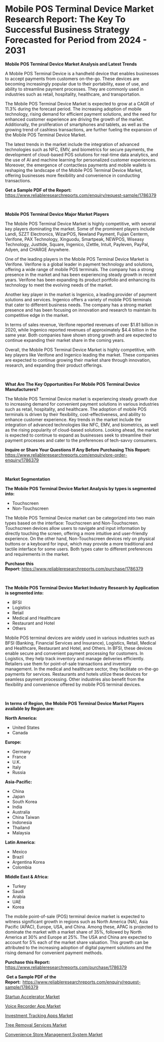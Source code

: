 <p><h1>Mobile POS Terminal Device Market Research Report: The Key To Successful Business Strategy Forecasted for Period from 2024 - 2031</h1></p><p><strong>Mobile POS Terminal Device Market Analysis and Latest Trends</strong></p>
<p><p>A Mobile POS Terminal Device is a handheld device that enables businesses to accept payments from customers on-the-go. These devices are becoming increasingly popular due to their portability, ease of use, and ability to streamline payment processes. They are commonly used in industries such as retail, hospitality, healthcare, and transportation.</p><p>The Mobile POS Terminal Device Market is expected to grow at a CAGR of 11.3% during the forecast period. The increasing adoption of mobile technology, rising demand for efficient payment solutions, and the need for enhanced customer experience are driving the growth of the market. Additionally, the proliferation of smartphones and tablets, as well as the growing trend of cashless transactions, are further fueling the expansion of the Mobile POS Terminal Device Market.</p><p>The latest trends in the market include the integration of advanced technologies such as NFC, EMV, and biometrics for secure payments, the development of cloud-based POS solutions for real-time data analytics, and the use of AI and machine learning for personalized customer experiences. Moreover, the emergence of contactless payments and mobile wallets is reshaping the landscape of the Mobile POS Terminal Device Market, offering businesses more flexibility and convenience in conducting transactions.</p></p>
<p><strong>Get a Sample PDF of the Report:&nbsp;</strong> <a href="https://www.reliableresearchreports.com/enquiry/request-sample/1786379">https://www.reliableresearchreports.com/enquiry/request-sample/1786379</a></p>
<p>&nbsp;</p>
<p><strong>Mobile POS Terminal Device Major Market Players</strong></p>
<p><p>The Mobile POS Terminal Device Market is highly competitive, with several key players dominating the market. Some of the prominent players include Landi, SZZT Electronics, WizarPOS, Newland Payment, Fujian Centerm, Verifone, PAX Technology, Xinguodu, Smartpeak, NEWPOS, Wiseasy Technology, Justtide, Square, Ingenico, iZettle, Intuit, Payleven, PayPal, Adyen, and CHARGE Anywhere.</p><p>One of the leading players in the Mobile POS Terminal Device Market is Verifone. Verifone is a global leader in payment technology and solutions, offering a wide range of mobile POS terminals. The company has a strong presence in the market and has been experiencing steady growth in recent years. Verifone has been expanding its product portfolio and enhancing its technology to meet the evolving needs of the market.</p><p>Another key player in the market is Ingenico, a leading provider of payment solutions and services. Ingenico offers a variety of mobile POS terminals that cater to different business needs. The company has a strong market presence and has been focusing on innovation and research to maintain its competitive edge in the market.</p><p>In terms of sales revenue, Verifone reported revenues of over $1.81 billion in 2020, while Ingenico reported revenues of approximately $4.4 billion in the same year. Both companies have shown strong growth and are expected to continue expanding their market share in the coming years.</p><p>Overall, the Mobile POS Terminal Device Market is highly competitive, with key players like Verifone and Ingenico leading the market. These companies are expected to continue growing their market share through innovation, research, and expanding their product offerings.</p></p>
<p>&nbsp;</p>
<p><strong>What Are The Key Opportunities For Mobile POS Terminal Device Manufacturers?</strong></p>
<p><p>The Mobile POS Terminal Device market is experiencing steady growth due to increasing demand for convenient payment solutions in various industries such as retail, hospitality, and healthcare. The adoption of mobile POS terminals is driven by their flexibility, cost-effectiveness, and ability to enhance customer experience. Key trends in the market include the integration of advanced technologies like NFC, EMV, and biometrics, as well as the rising popularity of cloud-based solutions. Looking ahead, the market is expected to continue to expand as businesses seek to streamline their payment processes and cater to the preferences of tech-savvy consumers.</p></p>
<p><strong>Inquire or Share Your Questions If Any Before Purchasing This Report:</strong> <a href="https://www.reliableresearchreports.com/enquiry/pre-order-enquiry/1786379">https://www.reliableresearchreports.com/enquiry/pre-order-enquiry/1786379</a></p>
<p>&nbsp;</p>
<p><strong>Market Segmentation</strong></p>
<p><strong>The Mobile POS Terminal Device Market Analysis by types is segmented into:</strong></p>
<p><ul><li>Touchscreen</li><li>Non-Touchscreen</li></ul></p>
<p><p>The Mobile POS Terminal Device market can be categorized into two main types based on the interface: Touchscreen and Non-Touchscreen. Touchscreen devices allow users to navigate and input information by directly touching the screen, offering a more intuitive and user-friendly experience. On the other hand, Non-Touchscreen devices rely on physical buttons or a keyboard for input, which may provide a more traditional and tactile interface for some users. Both types cater to different preferences and requirements in the market.</p></p>
<p><strong>Purchase this Report:&nbsp;</strong><a href="https://www.reliableresearchreports.com/purchase/1786379">https://www.reliableresearchreports.com/purchase/1786379</a></p>
<p>&nbsp;</p>
<p><strong>The Mobile POS Terminal Device Market Industry Research by Application is segmented into:</strong></p>
<p><ul><li>BFSI</li><li>Logistics</li><li>Retail</li><li>Medical and Healthcare</li><li>Restaurant and Hotel</li><li>Others</li></ul></p>
<p><p>Mobile POS terminal devices are widely used in various industries such as BFSI (Banking, Financial Services and Insurance), Logistics, Retail, Medical and Healthcare, Restaurant and Hotel, and Others. In BFSI, these devices enable secure and convenient payment processing for customers. In Logistics, they help track inventory and manage deliveries efficiently. Retailers use them for point-of-sale transactions and inventory management. In the medical and healthcare sector, they facilitate on-the-go payments for services. Restaurants and hotels utilize these devices for seamless payment processing. Other industries also benefit from the flexibility and convenience offered by mobile POS terminal devices.</p></p>
<p>&nbsp;</p>
<p><strong>In terms of Region, the Mobile POS Terminal Device Market Players available by Region are:</strong></p>
<p>
    <p> <strong> North America: </strong>
        <ul>
            <li>United States</li>
            <li>Canada</li>
        </ul>
        </p> 
    <p> <strong> Europe: </strong>
        <ul>
            <li>Germany</li>
            <li>France</li>
            <li>U.K.</li>
            <li>Italy</li>
            <li>Russia</li>
        </ul>
        </p> 
    <p> <strong> Asia-Pacific: </strong>
        <ul>
            <li>China</li>
            <li>Japan</li>
            <li>South Korea</li>
            <li>India</li>
            <li>Australia</li>
            <li>China Taiwan</li>
            <li>Indonesia</li>
            <li>Thailand</li>
            <li>Malaysia</li>
        </ul>
        </p> 
    <p> <strong> Latin America: </strong>
        <ul>
            <li>Mexico</li>
            <li>Brazil</li>
            <li>Argentina Korea</li>
            <li>Colombia</li>
        </ul>
        </p> 
    <p> <strong> Middle East & Africa: </strong>
        <ul>
            <li>Turkey</li>
            <li>Saudi</li>
            <li>Arabia</li>
            <li>UAE</li>
            <li>Korea</li>
        </ul>
    </p>
    </p>
<p><p>The mobile point-of-sale (POS) terminal device market is expected to witness significant growth in regions such as North America (NA), Asia Pacific (APAC), Europe, USA, and China. Among these, APAC is projected to dominate the market with a market share of 35%, followed by North America at 30% and Europe at 25%. The USA and China are expected to account for 5% each of the market share valuation. This growth can be attributed to the increasing adoption of digital payment solutions and the rising demand for convenient payment methods.</p></p>
<p><strong>Purchase this Report: </strong><a href="https://www.reliableresearchreports.com/purchase/1786379">https://www.reliableresearchreports.com/purchase/1786379</a></p>
<p>&nbsp;<strong>Get a Sample PDF of the Report:&nbsp;&nbsp;</strong><a href="https://www.reliableresearchreports.com/enquiry/request-sample/1786379">https://www.reliableresearchreports.com/enquiry/request-sample/1786379</a></p>
<p><strong></strong></p>
<p><p><a href="https://medium.com/@faithterry767/startup-accelerator-market-report-reveals-the-latest-trends-and-growth-opportunities-of-this-market-9f296b459e72">Startup Accelerator Market</a></p><p><a href="https://medium.com/@faithterry767/voice-recorder-app-market-size-cagr-trends-2024-2030-7cfe75181f7f">Voice Recorder App Market</a></p><p><a href="https://medium.com/@faithterry767/investment-tracking-apps-market-trends-forecast-and-competitive-analysis-to-2031-2ee71492c21d">Investment Tracking Apps Market</a></p><p><a href="https://medium.com/@charityrice25/analyzing-tree-removal-services-market-global-industry-perspective-and-forecast-2024-to-2031-bc524a2bd075">Tree Removal Services Market</a></p><p><a href="https://medium.com/@faithterry767/convenience-store-management-system-market-size-market-outlook-and-market-forecast-2024-to-2031-d8614ecf9511">Convenience Store Management System Market</a></p></p>